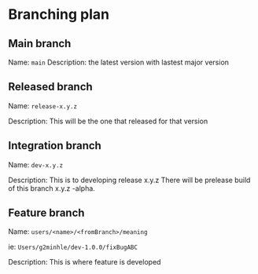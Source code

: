 # Branching plan

## Main branch
Name: `main`
Description: 
the latest version with lastest major version

## Released branch
Name: `release-x.y.z`

Description: This will be the one that released for that version

## Integration branch
Name: `dev-x.y.z`

Description: 
This is to developing release x.y.z
There will be prelease build of this branch x.y.z -alpha.<build id>

## Feature branch
Name: `users/<name>/<fromBranch>/meaning` 

ie: `Users/g2minhle/dev-1.0.0/fixBugABC`

Description:
This is where feature is developed
